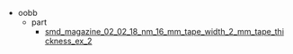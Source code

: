 * oobb
  * part
    * [smd_magazine_02_02_18_nm_16_mm_tape_width_2_mm_tape_thickness_ex_2](oobb/part/smd_magazine_02_02_18_nm_16_mm_tape_width_2_mm_tape_thickness_ex_2)
